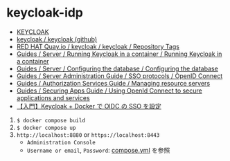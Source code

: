 # keycloak-idp

- [KEYCLOAK](https://www.keycloak.org/)
- [keycloak / keycloak (github)](https://github.com/keycloak/keycloak)
- [RED HAT Quay.io / keycloak / keycloak / Repository Tags](https://quay.io/repository/keycloak/keycloak?tab=tags&tag=latest)
- [Guides / Server / Running Keycloak in a container / Running Keycloak in a container](https://www.keycloak.org/server/containers)
- [Guides / Server / Configuring the database / Configuring the database](https://www.keycloak.org/server/db#_relevant_options)
- [Guides / Server Administration Guide / SSO protocols / OpenID Connect](https://www.keycloak.org/docs/latest/server_admin/index.html#con-oidc_server_administration_guide)
- [Guides / Authorization Services Guide / Managing resource servers](https://www.keycloak.org/docs/latest/authorization_services/index.html#_resource_server_overview)
- [Guides / Securing Apps Guide / Using OpenId Connect to secure applications and services](https://www.keycloak.org/docs/latest/securing_apps/#_oidc)
- [【入門】Keycloak + Docker で OIDC の SSO を設定](https://hogetech.info/oss/keycloak)

1. `$ docker compose build`
2. `$ docker compose up`
3. `http://localhost:8880` or `https://localhost:8443`
    - `Administration Console`
    - `Username or email`, `Password`: [compose.yml](./compose.yml) を参照
